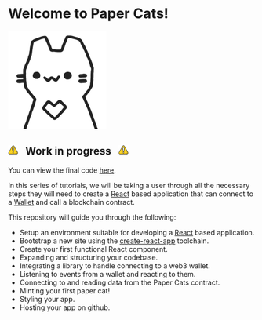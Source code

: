 # Welcome to Paper Cats!

<img src="./assets/Paper_Cat.svg" alt="Paper Cat" height="200">

<h2><img src="./assets/Warning.svg" alt="Work in progress!" width="20" />&nbsp;&nbsp;&nbsp;Work in progress&nbsp;&nbsp;&nbsp;<img src="./assets/Warning.svg" alt="Work in progress!" width="20" /></h2>

You can view the final code [here](https://github.com/coolcatsnft/papercats-example/tree/main/final).

In this series of tutorials, we will be taking a user through all the necessary steps they will need to create a [React](https://reactjs.org) based application that can connect to a [Wallet](https://moralis.io/what-is-a-web3-wallet-web3-wallets-explained/) and call a blockchain contract.

This repository will guide you through the following:

- Setup an environment suitable for developing a [React](https://reactjs.org) based application.
- Bootstrap a new site using the [create-react-app](https://reactjs.org/docs/create-a-new-react-app.html) toolchain.
- Create your first functional React component.
- Expanding and structuring your codebase.
- Integrating a library to handle connecting to a web3 wallet.
- Listening to events from a wallet and reacting to them.
- Connecting to and reading data from the Paper Cats contract.
- Minting your first paper cat!
- Styling your app.
- Hosting your app on github.
